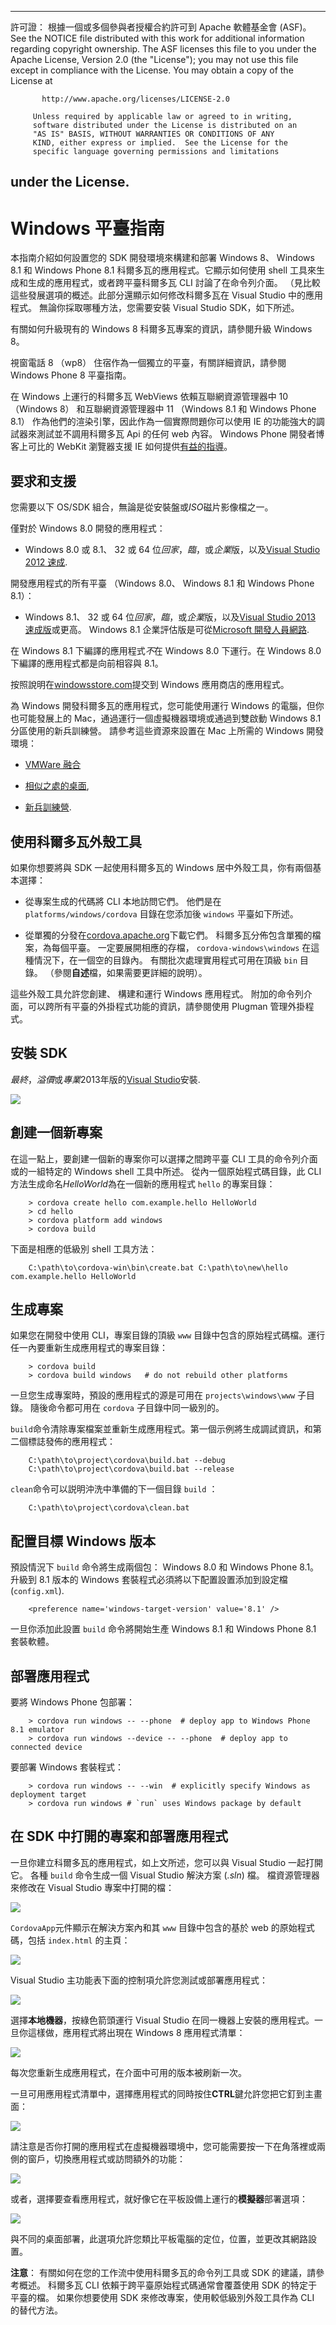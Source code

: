 * * *

許可證： 根據一個或多個參與者授權合約許可到 Apache 軟體基金會 (ASF)。 See the NOTICE file distributed with this work for additional information regarding copyright ownership. The ASF licenses this file to you under the Apache License, Version 2.0 (the "License"); you may not use this file except in compliance with the License. You may obtain a copy of the License at

           http://www.apache.org/licenses/LICENSE-2.0
    
         Unless required by applicable law or agreed to in writing,
         software distributed under the License is distributed on an
         "AS IS" BASIS, WITHOUT WARRANTIES OR CONDITIONS OF ANY
         KIND, either express or implied.  See the License for the
         specific language governing permissions and limitations
    

## under the License.

# Windows 平臺指南

本指南介紹如何設置您的 SDK 開發環境來構建和部署 Windows 8、 Windows 8.1 和 Windows Phone 8.1 科爾多瓦的應用程式。它顯示如何使用 shell 工具來生成和生成的應用程式，或者跨平臺科爾多瓦 CLI 討論了在命令列介面。 （見比較這些發展選項的概述。此部分還顯示如何修改科爾多瓦在 Visual Studio 中的應用程式。 無論你採取哪種方法，您需要安裝 Visual Studio SDK，如下所述。

有關如何升級現有的 Windows 8 科爾多瓦專案的資訊，請參閱升級 Windows 8。

視窗電話 8 （wp8） 住宿作為一個獨立的平臺，有關詳細資訊，請參閱 Windows Phone 8 平臺指南。

在 Windows 上運行的科爾多瓦 WebViews 依賴互聯網資源管理器中 10 （Windows 8） 和互聯網資源管理器中 11 （Windows 8.1 和 Windows Phone 8.1） 作為他們的渲染引擎，因此作為一個實際問題你可以使用 IE 的功能強大的調試器來測試並不調用科爾多瓦 Api 的任何 web 內容。 Windows Phone 開發者博客上可比的 WebKit 瀏覽器支援 IE 如何提供[有益的指導][1]。

 [1]: http://blogs.windows.com/windows_phone/b/wpdev/archive/2012/11/15/adapting-your-webkit-optimized-site-for-internet-explorer-10.aspx

## 要求和支援

您需要以下 OS/SDK 組合，無論是從安裝盤或*ISO*磁片影像檔之一。

僅對於 Windows 8.0 開發的應用程式：

*   Windows 8.0 或 8.1、 32 或 64 位*回家*，*臨*，或*企業*版，以及[Visual Studio 2012 速成][2].

 [2]: http://www.visualstudio.com/downloads

開發應用程式的所有平臺 （Windows 8.0、 Windows 8.1 和 Windows Phone 8.1）：

*   Windows 8.1、 32 或 64 位*回家*，*臨*，或*企業*版，以及[Visual Studio 2013 速成版][2]或更高。 Windows 8.1 企業評估版是可從[Microsoft 開發人員網路][3].

 [3]: http://msdn.microsoft.com/en-US/evalcenter/jj554510

在 Windows 8.1 下編譯的應用程式*不*在 Windows 8.0 下運行。在 Windows 8.0 下編譯的應用程式都是向前相容與 8.1。

<!-- 64-bit necessary? Pro necessary? ELSE still recommended for parallel WP dev -->

按照說明在[windowsstore.com][4]提交到 Windows 應用商店的應用程式。

 [4]: http://www.windowsstore.com/

<!-- true? -->

為 Windows 開發科爾多瓦的應用程式，您可能使用運行 Windows 的電腦，但你也可能發展上的 Mac，通過運行一個虛擬機器環境或通過到雙啟動 Windows 8.1 分區使用的新兵訓練營。 請參考這些資源來設置在 Mac 上所需的 Windows 開發環境：

*   [VMWare 融合][5]

*   [相似之處的桌面][6],

*   [新兵訓練營][7].

 [5]: http://msdn.microsoft.com/en-US/library/windows/apps/jj945426
 [6]: http://msdn.microsoft.com/en-US/library/windows/apps/jj945424
 [7]: http://msdn.microsoft.com/en-US/library/windows/apps/jj945423

## 使用科爾多瓦外殼工具

如果你想要將與 SDK 一起使用科爾多瓦的 Windows 居中外殼工具，你有兩個基本選擇：

*   從專案生成的代碼將 CLI 本地訪問它們。 他們是在 `platforms/windows/cordova` 目錄在您添加後 `windows` 平臺如下所述。

*   從單獨的分發在[cordova.apache.org][8]下載它們。 科爾多瓦分佈包含單獨的檔案，為每個平臺。 一定要展開相應的存檔， `cordova-windows\windows` 在這種情況下，在一個空的目錄內。 有關批次處理實用程式可用在頂級 `bin` 目錄。 （參閱**自述**檔，如果需要更詳細的說明）。

 [8]: http://cordova.apache.org

這些外殼工具允許您創建、 構建和運行 Windows 應用程式。 附加的命令列介面，可以跨所有平臺的外掛程式功能的資訊，請參閱使用 Plugman 管理外掛程式。

## 安裝 SDK

*最終*，*溢價*或*專業*2013年版的[Visual Studio][2]安裝.

![][9]

 [9]: img/guide/platforms/win8/win8_installSDK.png

## 創建一個新專案

在這一點上，要創建一個新的專案你可以選擇之間跨平臺 CLI 工具的命令列介面或的一組特定的 Windows shell 工具中所述。 從內一個原始程式碼目錄，此 CLI 方法生成命名*HelloWorld*為在一個新的應用程式 `hello` 的專案目錄：

        > cordova create hello com.example.hello HelloWorld
        > cd hello
        > cordova platform add windows
        > cordova build
    

下面是相應的低級別 shell 工具方法：

        C:\path\to\cordova-win\bin\create.bat C:\path\to\new\hello com.example.hello HelloWorld
    

## 生成專案

如果您在開發中使用 CLI，專案目錄的頂級 `www` 目錄中包含的原始程式碼檔。運行任一內要重新生成應用程式的專案目錄：

        > cordova build
        > cordova build windows   # do not rebuild other platforms
    

一旦您生成專案時，預設的應用程式的源是可用在 `projects\windows\www` 子目錄。 隨後命令都可用在 `cordova` 子目錄中同一級別的。

`build`命令清除專案檔案並重新生成應用程式。第一個示例將生成調試資訊，和第二個標誌發佈的應用程式：

        C:\path\to\project\cordova\build.bat --debug        
        C:\path\to\project\cordova\build.bat --release
    

`clean`命令可以説明沖洗中準備的下一個目錄 `build` ：

        C:\path\to\project\cordova\clean.bat
    

## 配置目標 Windows 版本

預設情況下 `build` 命令將生成兩個包： Windows 8.0 和 Windows Phone 8.1。升級到 8.1 版本的 Windows 套裝程式必須將以下配置設置添加到設定檔 (`config.xml`).

        <preference name='windows-target-version' value='8.1' />
    

一旦你添加此設置 `build` 命令將開始生產 Windows 8.1 和 Windows Phone 8.1 套裝軟體。

## 部署應用程式

要將 Windows Phone 包部署：

        > cordova run windows -- --phone  # deploy app to Windows Phone 8.1 emulator
        > cordova run windows --device -- --phone  # deploy app to connected device
    

要部署 Windows 套裝程式：

        > cordova run windows -- --win  # explicitly specify Windows as deployment target
        > cordova run windows # `run` uses Windows package by default
    

## 在 SDK 中打開的專案和部署應用程式

一旦你建立科爾多瓦的應用程式，如上文所述，您可以與 Visual Studio 一起打開它。 各種 `build` 命令生成一個 Visual Studio 解決方案 (*.sln*) 檔。 檔資源管理器來修改在 Visual Studio 專案中打開的檔：

![][10]

 [10]: img/guide/platforms/win8/win8_sdk_openSLN.png

`CordovaApp`元件顯示在解決方案內和其 `www` 目錄中包含的基於 web 的原始程式碼，包括 `index.html` 的主頁：

![][11]

 [11]: img/guide/platforms/win8/win8_sdk.png

Visual Studio 主功能表下面的控制項允許您測試或部署應用程式：

![][12]

 [12]: img/guide/platforms/win8/win8_sdk_deploy.png

選擇**本地機器**，按綠色箭頭運行 Visual Studio 在同一機器上安裝的應用程式。一旦你這樣做，應用程式將出現在 Windows 8 應用程式清單：

![][13]

 [13]: img/guide/platforms/win8/win8_sdk_runApp.png

每次您重新生成應用程式，在介面中可用的版本被刷新一次。

一旦可用應用程式清單中，選擇應用程式的同時按住**CTRL**鍵允許您把它釘到主畫面：

![][14]

 [14]: img/guide/platforms/win8/win8_sdk_runHome.png

請注意是否你打開的應用程式在虛擬機器環境中，您可能需要按一下在角落裡或兩側的窗戶，切換應用程式或訪問額外的功能：

![][15]

 [15]: img/guide/platforms/win8/win8_sdk_run.png

或者，選擇要查看應用程式，就好像它在平板設備上運行的**模擬器**部署選項：

![][16]

 [16]: img/guide/platforms/win8/win8_sdk_sim.png

與不同的桌面部署，此選項允許您類比平板電腦的定位，位置，並更改其網路設置。

**注意**： 有關如何在您的工作流中使用科爾多瓦的命令列工具或 SDK 的建議，請參考概述。 科爾多瓦 CLI 依賴于跨平臺原始程式碼通常會覆蓋使用 SDK 的特定于平臺的檔。 如果你想要使用 SDK 來修改專案，使用較低級別外殼工具作為 CLI 的替代方法。